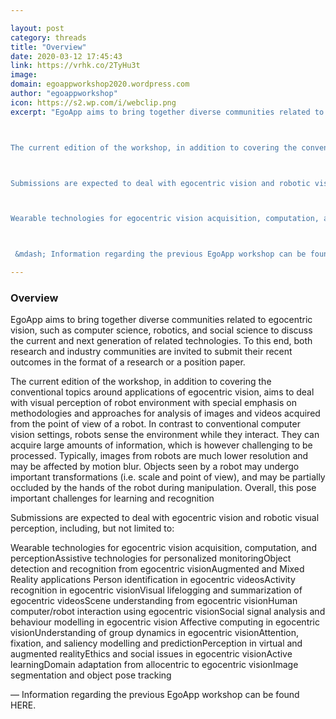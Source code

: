 ```yaml
---

layout: post
category: threads
title: "Overview"
date: 2020-03-12 17:45:43
link: https://vrhk.co/2TyHu3t
image: 
domain: egoappworkshop2020.wordpress.com
author: "egoappworkshop"
icon: https://s2.wp.com/i/webclip.png
excerpt: "EgoApp aims to bring together diverse communities related to egocentric vision, such as computer science, robotics, and social science to discuss the current and next generation of related technologies. To this end, both research and industry communities are invited to submit their recent outcomes in the format of a research or a position paper.



The current edition of the workshop, in addition to covering the conventional topics around applications of egocentric vision, aims to deal with visual perception of robot environment with special emphasis on methodologies and approaches for analysis of images and videos acquired from the point of view of a robot. In contrast to conventional computer vision settings, robots sense the environment while they interact. They can acquire large amounts of information, which is however challenging to be processed. Typically, images from robots are much lower resolution and may be affected by motion blur. Objects seen by a robot may undergo important transformations (i.e. scale and point of view), and may be partially occluded by the hands of the robot during manipulation. Overall, this pose important challenges for learning and recognition



Submissions are expected to deal with egocentric vision and robotic visual perception, including, but not limited to:



Wearable technologies for egocentric vision acquisition, computation, and perceptionAssistive technologies for personalized monitoringObject detection and recognition from egocentric visionAugmented and Mixed Reality applications&nbsp;Person identification in egocentric videosActivity recognition in egocentric visionVisual lifelogging and summarization of egocentric videosScene understanding from egocentric visionHuman computer/robot interaction using egocentric visionSocial signal analysis and behaviour modelling in egocentric vision Affective computing in egocentric visionUnderstanding of group dynamics in egocentric visionAttention, fixation, and saliency modelling and predictionPerception in virtual and augmented realityEthics and social issues in egocentric visionActive learningDomain adaptation from allocentric to egocentric visionImage segmentation and object pose tracking



 &mdash; Information regarding the previous EgoApp workshop can be found HERE."

---
```


### Overview

EgoApp aims to bring together diverse communities related to egocentric vision, such as computer science, robotics, and social science to discuss the current and next generation of related technologies. To this end, both research and industry communities are invited to submit their recent outcomes in the format of a research or a position paper.



The current edition of the workshop, in addition to covering the conventional topics around applications of egocentric vision, aims to deal with visual perception of robot environment with special emphasis on methodologies and approaches for analysis of images and videos acquired from the point of view of a robot. In contrast to conventional computer vision settings, robots sense the environment while they interact. They can acquire large amounts of information, which is however challenging to be processed. Typically, images from robots are much lower resolution and may be affected by motion blur. Objects seen by a robot may undergo important transformations (i.e. scale and point of view), and may be partially occluded by the hands of the robot during manipulation. Overall, this pose important challenges for learning and recognition



Submissions are expected to deal with egocentric vision and robotic visual perception, including, but not limited to:



Wearable technologies for egocentric vision acquisition, computation, and perceptionAssistive technologies for personalized monitoringObject detection and recognition from egocentric visionAugmented and Mixed Reality applications&nbsp;Person identification in egocentric videosActivity recognition in egocentric visionVisual lifelogging and summarization of egocentric videosScene understanding from egocentric visionHuman computer/robot interaction using egocentric visionSocial signal analysis and behaviour modelling in egocentric vision Affective computing in egocentric visionUnderstanding of group dynamics in egocentric visionAttention, fixation, and saliency modelling and predictionPerception in virtual and augmented realityEthics and social issues in egocentric visionActive learningDomain adaptation from allocentric to egocentric visionImage segmentation and object pose tracking



 &mdash; Information regarding the previous EgoApp workshop can be found HERE.